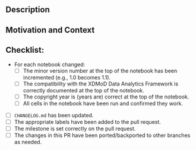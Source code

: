 <!--- The title text will be used to populate Changelog and associated documentation.
      Please make sure that the title is a complete sentence -->

## Description
<!--- Describe your changes in detail -->
<!--- If any documentation outside of this repo needs to be added or updated,
      please include links to the relevant docs and how they should be changed -->

## Motivation and Context
<!--- Why is this change required? What problem does it solve? -->
<!--- If it fixes an open issue, please link to the issue here. -->

## Checklist:
<!--- Go over all the following points and make sure they have all been completed -->
<!--- If you're unsure about any of these, don't hesitate to ask. We're here to help! -->
- For each notebook changed:
    - [ ] The minor version number at the top of the notebook has been incremented (e.g., 1.0 becomes 1.1).
    - [ ] The compatibility with the XDMoD Data Analytics Framework is correctly documented at the top of the notebook.
    - [ ] The copyright year is (years are) correct at the top of the notebook.
    - [ ] All cells in the notebook have been run and confirmed they work.
- [ ] `CHANGELOG.md` has been updated.
- [ ] The appropriate labels have been added to the pull request.
- [ ] The milestone is set correctly on the pull request.
- [ ] The changes in this PR have been ported/backported to other branches as needed.
